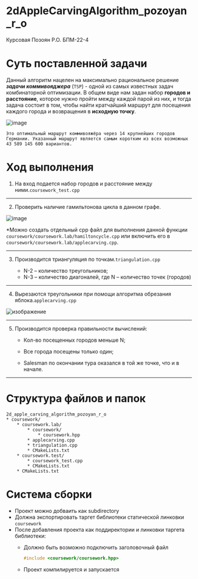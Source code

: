 # 2dAppleCarvingAlgorithm_pozoyan_r_o
Курсовая Позоян Р.О. БПМ-22-4
# Суть поставленной задачи
Данный алгоритм нацелен на максимально рациональное решение ***задачи коммивояджера*** (`TSP`) - одной из самых известных задач комбинаторной оптимизации.  В общем виде нам
задан набор **городов и расстояние**, которое нужно пройти между
каждой парой из них, и тогда задача состоит в том, чтобы найти
кратчайший маршрут для посещения каждого города и возвращения в
**исходную точку**.

![image](https://user-images.githubusercontent.com/114441417/234412415-f68b680a-ae8c-4df9-aa9a-cf3af424305e.png)

`Это оптимальный маршрут коммивояжёра через 14 крупнейших городов Германии. Указанный маршрут является самым коротким из всех возможных 43 589 145 600 вариантов.`

# Ход выполнения
1. На вход подается набор городов и расстояние между ними.`coursework_test.cpp` 

____

2. Проверить наличие гамильтонова цикла в данном графе.

![image](https://user-images.githubusercontent.com/114441417/234550286-f38d0e93-39c2-426d-b264-aab14819671a.png)

*Можно создать отдельный cpp файл для выполнения данной функции  ``coursework/coursework.lab/hamiltoncycle.cpp`` или включить его в ``coursework/coursework.lab/applecarving.cpp``.
____

3. Производится триангуляция по точкам.`triangulation.cpp`

	* N-2 – количество треугольников;
	* N-3 – количество диагоналей, где N – количество точек (городов)


____

4. Вырезаются треугольники при помощи алгоритма обрезания яблока.`applecarving.cpp`

![изображение](https://user-images.githubusercontent.com/114441417/234394583-3c641136-4d47-4482-bf03-452b2b0e2d31.png)

____

5. Производится проверка правильности вычислений:

	* Кол-во посещенных городов меньше N;

	* Все города посещены только один;

	* Salesman по окончании тура оказался в той же точке, что и в начале.

____

# Структура файлов и папок
```
2d_apple_carving_algorithm_pozoyan_r_o
* coursework/
	* coursework.lab/
		* coursework/
			* coursework.hpp
		* applecarving.cpp
		* triangulation.cpp
		* CMakeLists.txt	
	* coursework.test/
		* coursework_test.cpp
		* CMakeLists.txt
	* CMakeLists.txt
```
# Система сборки

- Проект можно добваить как subdirectory
- Должна экспортировать таргет библиотеки статической линковки `coursework`
- После добавления проекта как поддиректории и линковки таргета библиотеки:
	- Должно быть возможно подключить заголовочный файл

		```c++
		#include <coursework/coursework.hpp>
		```
	- Проект компилируется и запускается

 
